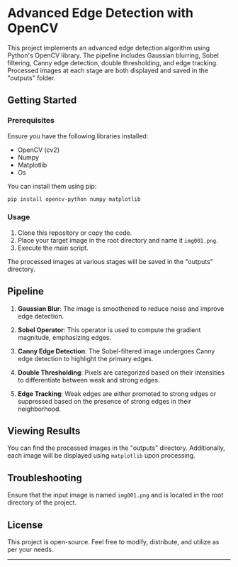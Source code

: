 
# Advanced Edge Detection with OpenCV

This project implements an advanced edge detection algorithm using Python's OpenCV library. The pipeline includes Gaussian blurring, Sobel filtering, Canny edge detection, double thresholding, and edge tracking. Processed images at each stage are both displayed and saved in the "outputs" folder.

## Getting Started

### Prerequisites

Ensure you have the following libraries installed:

- OpenCV (cv2)
- Numpy
- Matplotlib
- Os

You can install them using pip:

```bash
pip install opencv-python numpy matplotlib
```

### Usage

1. Clone this repository or copy the code.
2. Place your target image in the root directory and name it `img001.png`.
3. Execute the main script.

The processed images at various stages will be saved in the "outputs" directory.

## Pipeline

1. **Gaussian Blur**: The image is smoothened to reduce noise and improve edge detection.
   
2. **Sobel Operator**: This operator is used to compute the gradient magnitude, emphasizing edges.

3. **Canny Edge Detection**: The Sobel-filtered image undergoes Canny edge detection to highlight the primary edges.

4. **Double Thresholding**: Pixels are categorized based on their intensities to differentiate between weak and strong edges.

5. **Edge Tracking**: Weak edges are either promoted to strong edges or suppressed based on the presence of strong edges in their neighborhood.

## Viewing Results

You can find the processed images in the "outputs" directory. Additionally, each image will be displayed using `matplotlib` upon processing.

## Troubleshooting

Ensure that the input image is named `img001.png` and is located in the root directory of the project.

## License

This project is open-source. Feel free to modify, distribute, and utilize as per your needs.

---


